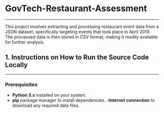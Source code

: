 # GovTech-Restaurant-Assessment
---
This project involves extracting and processing restaurant event data from a JSON dataset, specifically targeting events that took place in April 2019. The processed data is then stored in CSV format, making it readily available for further analysis.
## 1. Instructions on How to Run the Source Code Locally
---
### Prerequisites
- **Python 3.x** installed on your system.
- **pip** package manager to install dependencies.
-**Internet connection** to download any required data files.

